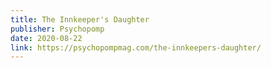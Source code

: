```yaml
---
title: The Innkeeper's Daughter
publisher: Psychopomp
date: 2020-08-22
link: https://psychopompmag.com/the-innkeepers-daughter/
---
```


